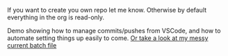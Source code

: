 If you want to create you own repo let me know. Otherwise by default everything in the org is read-only.

Demo showing how to manage commits/pushes from VSCode, and how to automate setting things up easily to come.
[Or take a look at my messy current batch file](https://github.com/SPRWS-MR/Nathan/blob/main/misc/_Start_of_Week.bat)
